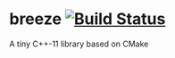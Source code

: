 # breeze [![Build Status](https://travis-ci.com/FebruaryBreeze/breeze.svg?branch=dev)](https://travis-ci.com/FebruaryBreeze/breeze)

A tiny C++-11 library based on CMake
